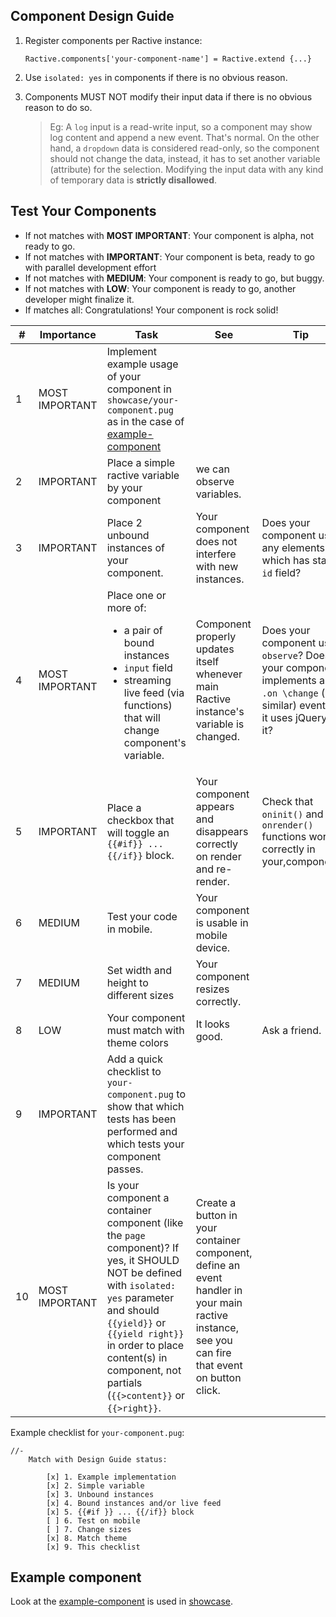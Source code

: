 ## Component Design Guide

1. Register components per Ractive instance: 

       Ractive.components['your-component-name'] = Ractive.extend {...}

2. Use `isolated: yes` in components if there is no obvious reason.


3. Components MUST NOT modify their input data if there is no obvious reason to do so. 

   > Eg: A `log` input is a read-write input, so a component may show log content and append a new event. That's normal. On the other hand, a `dropdown` data is considered read-only, so the component should not change the data, instead, it has to set another variable (attribute) for the selection. Modifying the input data with any kind of temporary data is **strictly disallowed**. 


## Test Your Components

* If not matches with **MOST IMPORTANT**: Your component is alpha, not ready to go.
* If not matches with **IMPORTANT**: Your component is beta, ready to go with parallel development effort
* If not matches with **MEDIUM**: Your component is ready to go, but buggy.
* If not matches with **LOW**: Your component is ready to go, another developer might finalize it.
* If matches all: Congratulations! Your component is rock solid!

| #  | Importance     | Task                                                                                                                                                                               | See                                                                                                                                               | Tip                                                                                                                            |
|----|----------------|------------------------------------------------------------------------------------------------------------------------------------------------------------------------------------|---------------------------------------------------------------------------------------------------------------------------------------------------|--------------------------------------------------------------------------------------------------------------------------------|
| 1  | MOST IMPORTANT | Implement example usage of your component in `showcase/your-component.pug` as in the case of [example-component](https://github.com/aktos-io/scadajs-template/tree/master/webapps/showcase/example/index.pug)             |                                                                                                                                                   |                                                                                                                                |
| 2  | IMPORTANT      | Place a simple ractive variable by your component                                                                                                                                  | we can observe variables.                                                                                                                         |                                                                                                                                |
| 3  | IMPORTANT      | Place 2 unbound instances of your component.                                                                                                                                       | Your component does not interfere with new instances.                                                                                             | Does your component use any elements which has static `id` field?                                                              |
| 4  | MOST IMPORTANT | Place one or more of:  <ul> <li> a pair of bound instances </li> <li> `input` field </li>  <li> streaming live feed (via functions)  </li> that will change component's variable.  | Component properly updates itself whenever main Ractive instance's variable is changed.                                                           | Does your component use `observe`? Does your component implements an `.on \change` (or similar) event if it uses jQuery in it? |
| 5  | IMPORTANT      | Place a checkbox that will toggle an `{{#if}} ... {{/if}}` block.                                                                                                                  | Your component appears and disappears correctly on render and re-render.                                                                          | Check that `oninit()` and `onrender()` functions work correctly in your,component                                              |
| 6  | MEDIUM         | Test your code in mobile.                                                                                                                                                          | Your component is usable in mobile device.                                                                                                        |                                                                                                                                |
| 7  | MEDIUM         | Set width and height to different sizes                                                                                                                                            | Your component resizes correctly.                                                                                                                 |                                                                                                                                |
| 8  | LOW            | Your component must match with theme colors                                                                                                                                        | It looks good.                                                                                                                                    | Ask a friend.                                                                                                                  |
| 9  | IMPORTANT      | Add a quick checklist to `your-component.pug` to show that which tests has been performed and which tests your component passes. |                                                                                                                                                   |                                                                                                                                |
| 10 | MOST IMPORTANT | Is your component a container component (like the `page` component)? If yes, it SHOULD NOT be defined with `isolated: yes` parameter and should `{{yield}}` or `{{yield right}}` in order to place content(s) in component, not partials (`{{>content}}` or `{{>right}}`.       | Create a button in your container component, define an event handler in your main ractive instance, see you can fire that event on button click.  |                                                                                                                                |

Example checklist for `your-component.pug`:

```
//-
    Match with Design Guide status:

        [x] 1. Example implementation
        [x] 2. Simple variable
        [x] 3. Unbound instances
        [x] 4. Bound instances and/or live feed
        [x] 5. {{#if }} ... {{/if}} block
        [ ] 6. Test on mobile
        [ ] 7. Change sizes
        [x] 8. Match theme
        [x] 9. This checklist
```    
## Example component

Look at the [example-component](https://github.com/aktos-io/scadajs-template/tree/master/webapps/showcase/example) is used in [showcase](https://github.com/aktos-io/scadajs-template/tree/master/webapps/showcase).
